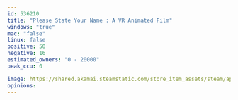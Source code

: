 ```yaml
---
id: 536210
title: "Please State Your Name : A VR Animated Film"
windows: "true"
mac: "false"
linux: false
positive: 50
negative: 16
estimated_owners: "0 - 20000"
peak_ccu: 0

image: https://shared.akamai.steamstatic.com/store_item_assets/steam/apps/536210/header.jpg?t=1478538855
opinions:
---
```

